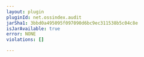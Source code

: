 ```yaml
---
layout: plugin
pluginId: net.ossindex.audit
jarSha1: 3bbd0a495095f097090d6bc9ec311538b5c04c8e
isJarAvailable: true
error: NONE
violations: []

---
```

